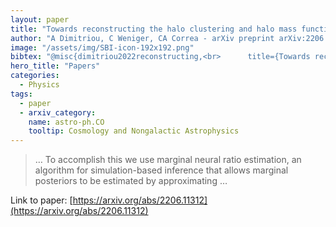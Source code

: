 ```yaml
---
layout: paper
title: "Towards reconstructing the halo clustering and halo mass function of N-body simulations using neural ratio estimation"
author: "A Dimitriou, C Weniger, CA Correa - arXiv preprint arXiv:2206.11312, 2022 - arxiv.org"
image: "/assets/img/SBI-icon-192x192.png"
bibtex: "@misc{dimitriou2022reconstructing,<br>      title={Towards reconstructing the halo clustering and halo mass function of N-body simulations using neural ratio estimation}, <br>      author={Androniki Dimitriou and Christoph Weniger and Camila A. Correa},<br>      year={2022},<br>      eprint={2206.11312},<br>      archivePrefix={arXiv},<br>      primaryClass={astro-ph.CO}<br>}"
hero_title: "Papers"
categories:
  - Physics
tags:
  - paper
  - arxiv_category:
    name: astro-ph.CO
    tooltip: Cosmology and Nongalactic Astrophysics
---
```

>… To accomplish this we use marginal neural ratio estimation, an algorithm for simulation-based inference that allows marginal posteriors to be estimated by approximating …

Link to paper: [https://arxiv.org/abs/2206.11312](https://arxiv.org/abs/2206.11312)
